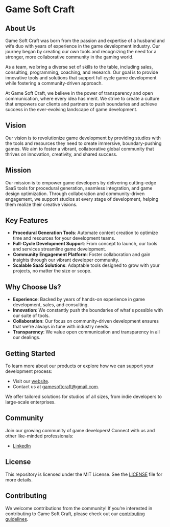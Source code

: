 # Game Soft Craft

## About Us

Game Soft Craft was born from the passion and expertise of a husband and wife duo with years of experience in the game development industry. Our journey began by creating our own tools and recognizing the need for a stronger, more collaborative community in the gaming world.

As a team, we bring a diverse set of skills to the table, including sales, consulting, programming, coaching, and research. Our goal is to provide innovative tools and solutions that support full cycle game development while fostering a community-driven approach.

At Game Soft Craft, we believe in the power of transparency and open communication, where every idea has merit. We strive to create a culture that empowers our clients and partners to push boundaries and achieve success in the ever-evolving landscape of game development.

## Vision

Our vision is to revolutionize game development by providing studios with the tools and resources they need to create immersive, boundary-pushing games. We aim to foster a vibrant, collaborative global community that thrives on innovation, creativity, and shared success.

## Mission

Our mission is to empower game developers by delivering cutting-edge SaaS tools for procedural generation, seamless integration, and game design optimization. Through collaboration and community-driven engagement, we support studios at every stage of development, helping them realize their creative visions.

## Key Features

- **Procedural Generation Tools**: Automate content creation to optimize time and resources for your development teams.
- **Full-Cycle Development Support**: From concept to launch, our tools and services streamline game development.
- **Community Engagement Platform**: Foster collaboration and gain insights through our vibrant developer community.
- **Scalable SaaS Solutions**: Adaptable tools designed to grow with your projects, no matter the size or scope.

## Why Choose Us?

- **Experience**: Backed by years of hands-on experience in game development, sales, and consulting.
- **Innovation**: We constantly push the boundaries of what's possible with our suite of tools.
- **Collaboration**: Our focus on community-driven development ensures that we're always in tune with industry needs.
- **Transparency**: We value open communication and transparency in all our dealings.

## Getting Started

To learn more about our products or explore how we can support your development process:
- Visit our [website](https://website.beacons.ai/gamesoftcraft).
- Contact us at [gamesoftcraft@gmail.com](mailto:gamesoftcraft@gmail.com).

We offer tailored solutions for studios of all sizes, from indie developers to large-scale enterprises.

## Community

Join our growing community of game developers! Connect with us and other like-minded professionals:
- [LinkedIn](https://www.linkedin.com/company/game-soft-craft/)

## License

This repository is licensed under the MIT License. See the [LICENSE](LICENSE) file for more details.

## Contributing

We welcome contributions from the community! If you’re interested in contributing to Game Soft Craft, please check out our [contributing guidelines](#).
